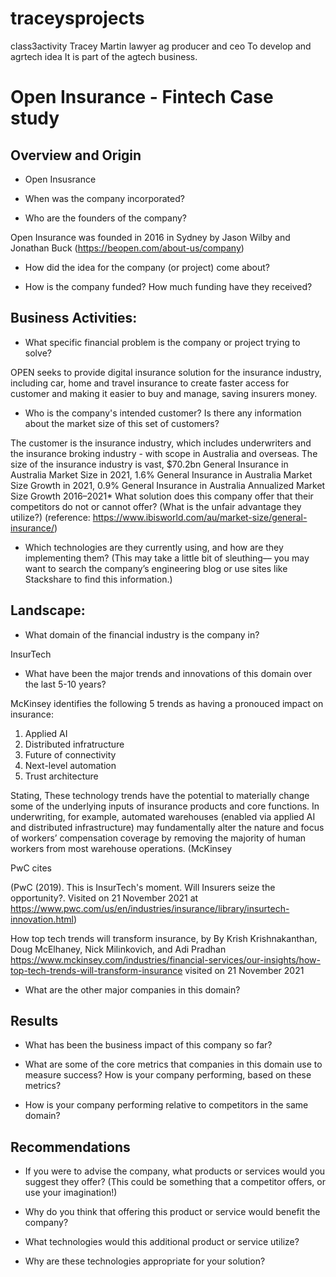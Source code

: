 # traceysprojects
class3activity
Tracey Martin lawyer ag producer and ceo
To develop and agrtech idea
It is part of the agtech business. 
# Open Insurance - Fintech Case study

## Overview and Origin

* Open Insusrance

* When was the company incorporated?


* Who are the founders of the company?

Open Insurance was founded in 2016 in Sydney by Jason Wilby and Jonathan Buck (https://beopen.com/about-us/company) 

* How did the idea for the company (or project) come about?



* How is the company funded? How much funding have they received?


## Business Activities:

* What specific financial problem is the company or project trying to solve?

OPEN seeks to provide digital insurance solution for the insurance industry, including car, home and travel insurance to create faster access for customer and making it easier to buy and manage, saving insurers money. 

* Who is the company's intended customer?  Is there any information about the market size of this set of customers?

The customer is the insurance industry, which includes underwriters and the insurance broking industry - with scope in Australia and overseas. The size of the insurance industry is vast, 
$70.2bn	General Insurance in Australia Market Size in 2021, 1.6%	General Insurance in Australia Market Size Growth in 2021, 0.9%	General Insurance in Australia Annualized Market Size Growth 2016–2021* What solution does this company offer that their competitors do not or cannot offer? (What is the unfair advantage they utilize?)
(reference: https://www.ibisworld.com/au/market-size/general-insurance/) 
* Which technologies are they currently using, and how are they implementing them? (This may take a little bit of sleuthing–– you may want to search the company’s engineering blog or use sites like Stackshare to find this information.)

## Landscape: 

* What domain of the financial industry is the company in?

InsurTech 

* What have been the major trends and innovations of this domain over the last 5-10 years?

McKinsey identifies the following 5 trends as having a pronouced impact on insurance: 
1. Applied AI
2. Distributed infratructure
3. Future of connectivity
4. Next-level automation
5. Trust architecture 

Stating, These technology trends have the potential to materially change some of the underlying inputs of insurance products and core functions. In underwriting, for example, automated warehouses (enabled via applied AI and distributed infrastructure) may fundamentally alter the nature and focus of workers’ compensation coverage by removing the majority of human workers from most warehouse operations. (McKinsey 

PwC cites

(PwC (2019). This is InsurTech's moment. Will Insurers seize the opportunity?. Visited on 21 November 2021 at https://www.pwc.com/us/en/industries/insurance/library/insurtech-innovation.html) 

How top tech trends will transform insurance, by By Krish Krishnakanthan, Doug McElhaney, Nick Milinkovich, and Adi Pradhan
https://www.mckinsey.com/industries/financial-services/our-insights/how-top-tech-trends-will-transform-insurance visited on 21 November 2021 

* What are the other major companies in this domain?

## Results

* What has been the business impact of this company so far?



* What are some of the core metrics that companies in this domain use to measure success? How is your company performing, based on these metrics?


* How is your company performing relative to competitors in the same domain?

## Recommendations

* If you were to advise the company, what products or services would you suggest they offer? (This could be something that a competitor offers, or use your imagination!)

* Why do you think that offering this product or service would benefit the company?

* What technologies would this additional product or service utilize?

* Why are these technologies appropriate for your solution?
